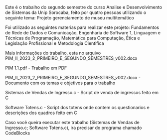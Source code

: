 Este é o trabalho do segundo semestre do curso Analise e Desenvolvimento de Sistemas da Unip Sorocaba, feito por quatro pessoas utilizando o seguinte tema: Projeto gerenciamento de museu multitemático

Foi utilizado as seguintes materias para realizar este projeto: Fundamentos de Rede de Dados e Comunicação, Engenharia de Software 1, Linguagem e Técnicas de Programação, Matemática para Computação, Ética e Legislação Profissional e Metodologia Cientifica

Mais informações do trabalho, esta no arquivo PIM_II_2023_2_PRIMEIRO_E_SEGUNDO_SEMESTRES_v002.docx

PIM 1.1.pdf - Trabalho em PDF

PIM_II_2023_2_PRIMEIRO_E_SEGUNDO_SEMESTRES_v002.docx - Documento com os temas e objetivos para o trabalho

Sistemas de Vendas de Ingresso.c - Script de venda de ingressos feito em C

Software Totens.c - Script dos totens onde contem os questionarios e descrições dos quadros feito em C


Caso você queira executar este trabalho (Sistemas de Vendas de Ingresso.c; Software Totens.c), ira precisar do programa chamado CodeBlocks